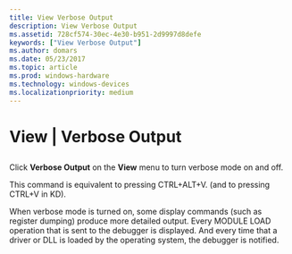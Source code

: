 ```yaml
---
title: View Verbose Output
description: View Verbose Output
ms.assetid: 728cf574-30ec-4e30-b951-2d9997d8defe
keywords: ["View Verbose Output"]
ms.author: domars
ms.date: 05/23/2017
ms.topic: article
ms.prod: windows-hardware
ms.technology: windows-devices
ms.localizationpriority: medium
---
```


# View | Verbose Output


## <span id="ddk_view_verbose_output_dbg"></span><span id="DDK_VIEW_VERBOSE_OUTPUT_DBG"></span>


Click **Verbose Output** on the **View** menu to turn verbose mode on and off.

This command is equivalent to pressing CTRL+ALT+V. (and to pressing CTRL+V in KD).

When verbose mode is turned on, some display commands (such as register dumping) produce more detailed output. Every MODULE LOAD operation that is sent to the debugger is displayed. And every time that a driver or DLL is loaded by the operating system, the debugger is notified.

 

 





